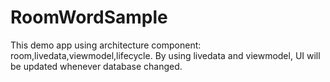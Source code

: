 # RoomWordSample
This demo app using architecture component: room,livedata,viewmodel,lifecycle. By using livedata and viewmodel, UI will be updated whenever database changed.


